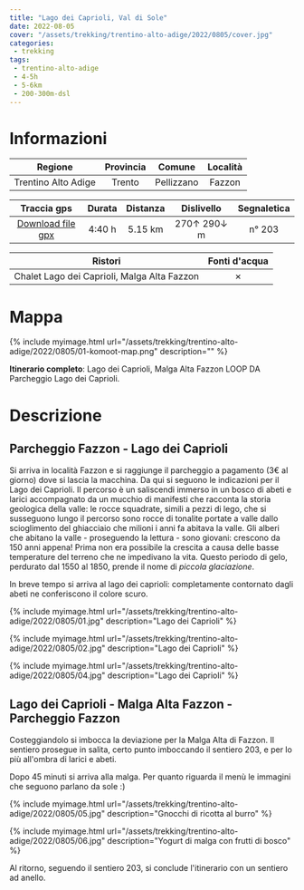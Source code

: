 ```yaml
---
title: "Lago dei Caprioli, Val di Sole"
date: 2022-08-05
cover: "/assets/trekking/trentino-alto-adige/2022/0805/cover.jpg"
categories:
 - trekking
tags:
 - trentino-alto-adige
 - 4-5h
 - 5-6km
 - 200-300m-dsl
---
```


# Informazioni

|       Regione       | Provincia |   Comune   | Località |
|:-------------------:|:---------:|:----------:|:--------:|
| Trentino Alto Adige |   Trento  | Pellizzano |  Fazzon  |

|     Traccia gps     |  Durata |  Distanza | Dislivello  | Segnaletica |
|:-------------------:| :------:| :--------:|:----------: | :---------: |
| [Download file gpx](/assets/trekking/trentino-alto-adige/2022/0805/traccia-gps.gpx) |  4:40 h |  5.15 km  | 270↑ 290↓ m | n° 203 |

|                                 Ristori                                |               Fonti d'acqua              |
|:----------------------------------------------------------------------:|:----------------------------------------:|
|          Chalet Lago dei Caprioli, Malga Alta Fazzon                   | ✗ |

# Mappa

{% include myimage.html url="/assets/trekking/trentino-alto-adige/2022/0805/01-komoot-map.png" description="" %}

**Itinerario completo**: Lago dei Caprioli, Malga Alta Fazzon LOOP DA Parcheggio Lago dei Caprioli.

# Descrizione

## Parcheggio Fazzon - Lago dei Caprioli

Si arriva in località Fazzon e si raggiunge il parcheggio a pagamento (3€ al giorno) dove si lascia la macchina.
Da qui si seguono le indicazioni per il Lago dei Caprioli.
Il percorso è un saliscendi immerso in un bosco di abeti e larici accompagnato da un mucchio di manifesti che racconta la storia geologica della valle: le rocce squadrate, simili a pezzi di lego, che si susseguono lungo il percorso sono rocce di tonalite portate a valle dallo scioglimento del ghiacciaio che milioni i anni fa abitava la valle.
Gli alberi che abitano la valle - proseguendo la lettura - sono giovani: crescono da 150 anni appena! Prima non era possibile la crescita a causa delle basse temperature del terreno che ne impedivano la vita. Questo periodo di gelo, perdurato dal 1550 al 1850, prende il nome di *piccola glaciazione*.

In breve tempo si arriva al lago dei caprioli: completamente contornato dagli abeti ne conferiscono il colore scuro.

{% include myimage.html url="/assets/trekking/trentino-alto-adige/2022/0805/01.jpg" description="Lago dei Caprioli" %}

{% include myimage.html url="/assets/trekking/trentino-alto-adige/2022/0805/02.jpg" description="Lago dei Caprioli" %}

{% include myimage.html url="/assets/trekking/trentino-alto-adige/2022/0805/04.jpg" description="Lago dei Caprioli" %}


## Lago dei Caprioli - Malga Alta Fazzon - Parcheggio Fazzon

Costeggiandolo si imbocca la deviazione per la Malga Alta di Fazzon. Il sentiero prosegue in salita, certo punto imboccando il sentiero 203, e per lo più all'ombra di larici e abeti.

Dopo 45 minuti si arriva alla malga. Per quanto riguarda il menù le immagini che seguono parlano da sole :)

{% include myimage.html url="/assets/trekking/trentino-alto-adige/2022/0805/05.jpg" description="Gnocchi di ricotta al burro" %}

{% include myimage.html url="/assets/trekking/trentino-alto-adige/2022/0805/06.jpg" description="Yogurt di malga con frutti di bosco" %}

Al ritorno, seguendo il sentiero 203, si conclude l'itinerario con un sentiero ad anello.
